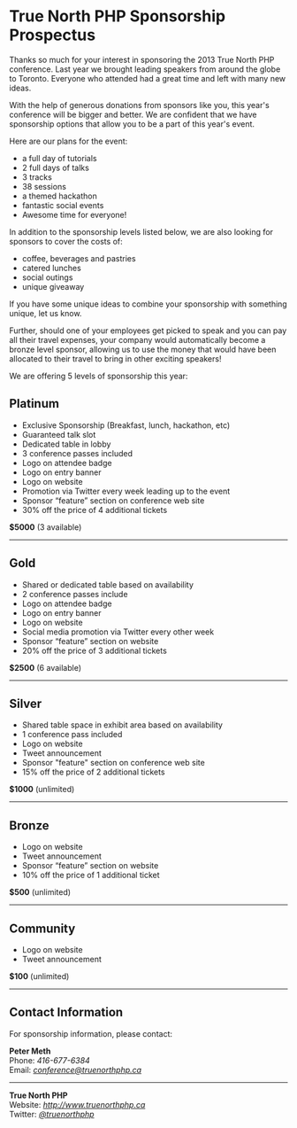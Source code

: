 True North PHP Sponsorship Prospectus
=====================================

Thanks so much for your interest in sponsoring the 2013 True North PHP conference. Last year we brought leading speakers from around the globe to Toronto. Everyone who attended had a great time and left with many new ideas.

With the help of generous donations from sponsors like you, this year's conference will be bigger and better. We are confident that we have sponsorship options that allow you to be a part of this year's event. 

Here are our plans for the event:

* a full day of tutorials
* 2 full days of talks 
* 3 tracks 
* 38 sessions 
* a themed hackathon
* fantastic social events
* Awesome time for everyone! 

In addition to the sponsorship levels listed below, we are also looking for sponsors to cover the costs of:

* coffee, beverages and pastries
* catered lunches
* social outings
* unique giveaway

If you have some unique ideas to combine your sponsorship with something unique, let us know. 

Further, should one of your employees get picked to speak and you can pay all their travel expenses, your company would automatically become a bronze level sponsor, allowing us to use the money that would have been allocated to their travel to bring in other exciting speakers!

We are offering 5 levels of sponsorship this year:

Platinum
--------

* Exclusive Sponsorship (Breakfast, lunch, hackathon, etc)
* Guaranteed talk slot
* Dedicated table in lobby
* 3 conference passes included
* Logo on attendee badge
* Logo on entry banner
* Logo on website
* Promotion via Twitter every week leading up to the event
* Sponsor “feature” section on conference web site
* 30% off the price of 4 additional tickets

**$5000** (3 available)

* * *

Gold
----

* Shared or dedicated table based on availability
* 2 conference passes include
* Logo on attendee badge
* Logo on entry banner
* Logo on website
* Social media promotion via Twitter every other week
* Sponsor “feature” section on website
* 20% off the price of 3 additional tickets

**$2500** (6 available)

* * *

Silver
------

* Shared table space in exhibit area based on availability
* 1 conference pass included
* Logo on website
* Tweet announcement
* Sponsor "feature" section on conference web site
* 15% off the price of 2 additional tickets

**$1000** (unlimited)

* * *

Bronze
------

* Logo on website
* Tweet announcement
* Sponsor “feature” section on website
* 10% off the price of 1 additional ticket

**$500** (unlimited)

* * *

Community
---------

* Logo on website
* Tweet announcement

**$100** (unlimited)

* * *

Contact Information
-------------------
For sponsorship information, please contact:

**Peter Meth**  
Phone: *416-677-6384*  
Email: *<conference@truenorthphp.ca>*

* * *

**True North PHP**  
Website: *<http://www.truenorthphp.ca>*  
Twitter: *[@truenorthphp](https://twitter.com/truenorthphp)*
